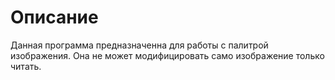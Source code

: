 # Описание
Данная программа предназначенна для работы с палитрой изображения. Она не может модифицировать само изображение только читать.